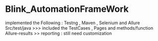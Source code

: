 # Blink_AutomationFrameWork
implemented the  Following : Testng , Maven , Selenium and Allure
 Src/test/java >>> included the TestCases , Pages and methods/function
 Allure-results >> reporting : still need customization 

